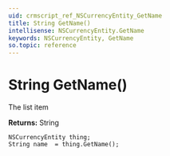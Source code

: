 ```yaml
---
uid: crmscript_ref_NSCurrencyEntity_GetName
title: String GetName()
intellisense: NSCurrencyEntity.GetName
keywords: NSCurrencyEntity, GetName
so.topic: reference
---
```


# String GetName()

The list item

**Returns:** String

```crmscript
NSCurrencyEntity thing;
String name  = thing.GetName();
```

